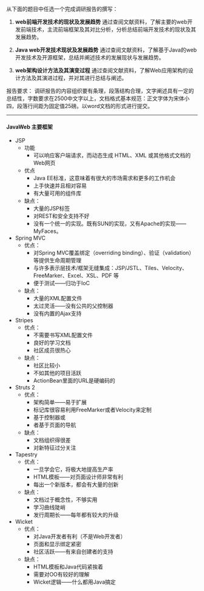 
从下面的题目中任选一个完成调研报告的撰写：

1. **web前端开发技术的现状及发展趋势**
通过查阅文献资料，了解主要的web开发前端技术，主流前端框架及其对比分析，分析总结前端开发技术的现状及其发展趋势。

2. **Java web开发技术现状及发展趋势**
通过查阅文献资料，了解基于Java的web开发技术及开源框架，总结并阐述技术的发展现状与发展趋势。

3. **web架构设计方法及其演变过程**
通过查阅文献资料，了解Web应用架构的设计方法及其演进过程，并对其进行总结与阐述。

报告要求：
调研报告的内容组织要有条理，段落结构合理，文字阐述具有一定的总结性，字数要求在2500中文字以上，文档格式基本规范：正文字体为宋体小四，段落行间距为固定值25磅。以word文档的形式进行提交。

-------

#### JavaWeb 主要框架

- JSP
  - 功能
    - 可以响应客户端请求，而动态生成 HTML、XML 或其他格式文档的Web网页
  - 优点
    - Java EE标准，这意味着有很大的市场需求和更多的工作机会
    - 上手快速并且相对容易
    - 有大量可用的组件库
  - 缺点：
    - 大量的JSP标签
    - 对REST和安全支持不好
    - 没有一个统一的实现。既有SUN的实现，又有Apache的实现——MyFaces。
- Spring MVC
  - 优点：
    - 对Spring MVC覆盖绑定（overriding binding）、验证（validation）等提供生命周期管理
    - 与许多表示层技术/框架无缝集成：JSP/JSTL、Tiles、Velocity、FreeMarker、Excel、XSL、PDF 等
    - 便于测试——归功于IoC
  - 缺点：
    - 大量的XML配置文件
    - 太过灵活——没有公共的父控制器
    - 没有内置的Ajax支持
- Stripes
  - 优点：
    - 不需要书写XML配置文件
    - 良好的学习文档
    - 社区成员很热心
  - 缺点：
    - 社区比较小
    - 不如其他的项目活跃
    - ActionBean里面的URL是硬编码的
- Struts 2
  - 优点：
    - 架构简单——易于扩展
    - 标记库很容易利用FreeMarker或者Velocity来定制
    - 基于控制器或
    - 者基于页面的导航
  - 缺点：
    - 文档组织得很差
    - 对新特征过分关注
- Tapestry
  - 优点：
    - 一旦学会它，将极大地提高生产率
    - HTML模板——对页面设计师非常有利
    - 每出一个新版本，都会有大量的创新
  - 缺点：
    - 文档过于概念性，不够实用
    - 学习曲线陡峭
    - 发行周期长——每年都有较大的升级
- Wicket
  - 优点：
    - 对Java开发者有利（不是Web开发者）
    - 页面和显示绑定紧密
    - 社区活跃——有来自创建者的支持
  - 缺点：
    - HTML模板和Java代码紧挨着
    - 需要对OO有较好的理解
    - Wicket逻辑——什么都用Java搞定